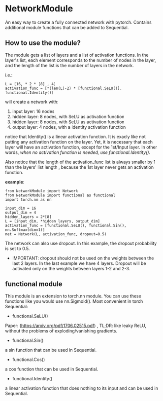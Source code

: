 # NetworkModule
An easy way to create a fully connected network with pytorch. Contains additional module functions that can be added to Sequential.

## How to use the module?

The module gets a list of layers and a list of activation functions.
In the layer's list, each element corresponds to the number of nodes in the layer, and the length of the list is the number of layers in the network.

i.e.:
```
L = [16, * 2 * [8] , 4]
activation_func = [*(len(L)-2) * [functional.SeLU()], functional.Identity()]
```
will create a network with:
1. input layer: 16 nodes
2. hidden layer: 8 nodes, with SeLU as activation function 
3. hidden layer: 8 nodes, with SeLU as activation function 
4. output layer: 4 nodes, with a Identity activation function

notice that Identity() is a linear activation function. It is exacly like not putting any activation function on the layer. Yet, it is necessary that each layer will have an activation function, except for the 1st/Input layer. In other words, *when no activation function is needed, use functional.Identity()*.

Also notice that the length of the activation_func list is always smaller by 1 than the layers' list length , because the 1st layer never gets an activation function.



**example:**

```
from NetworkModule import Network
from NetworkModule import functional as functional
import torch.nn as nn

input_dim = 16
output_dim = 4
hidden_layers = 2*[8]
L = [input_dim, *hidden_layers, output_dim]
activation_func = [functional.SeLU(), functional.Sin(), nn.Softmax(dim=1)]
net = Network(L, activation_func, dropout=0.5)
```

The network can also use dropout. In this example, the dropout probability is set to 0.5.
- IMPORTANT: dropout should not be used on the weights between the last 2 layers. In the last example we have 4 layers. Dropout will be activated only on the weights between layers 1-2 and 2-3.

## functional module
This module is an extension to torch.nn module. 
You can use these functions like you would use nn.Sigmoid(). Most convenient in torch Sequential:

- functional.SeLU()

Paper: (https://arxiv.org/pdf/1706.02515.pdf) , TL;DR: like leaky ReLU, without the problems of exploding/vanishing gradients.

- functional.Sin()

a sin function that can be used in Sequential.

- functional.Cos()

a cos function that can be used in Sequential.

- functional.Identity()

a linear activation function that does nothing to its input and can be used in Sequential.
